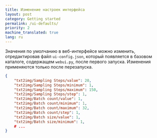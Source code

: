 ```yaml
---
title: Изменение настроек интерфейса
layout: post
category: Getting started
permalink: /ui-defaults/
priority: 2
machine_translated: true
lang: ru
---
```

Значения по умолчанию в веб-интерфейсе можно изменить, отредактировав файл `ui-config.json`, который появляется в базовом каталоге, содержащем `webui.py`, после первого запуска. Изменения применяются только после перезапуска.

```json
{
    "txt2img/Sampling Steps/value": 20,
    "txt2img/Sampling Steps/minimum": 1,
    "txt2img/Sampling Steps/maximum": 150,
    "txt2img/Sampling Steps/step": 1,
    "txt2img/Batch count/value": 1,
    "txt2img/Batch count/minimum": 1,
    "txt2img/Batch count/maximum": 32,
    "txt2img/Batch count/step": 1,
    "txt2img/Batch size/value": 1,
    "txt2img/Batch size/minimum": 1,
    # ...
}
```
